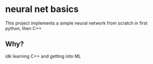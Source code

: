 # neural net basics

This project implements a simple neural network from scratch in first python, then C++

## Why?

idk learning C++ and getting into ML
